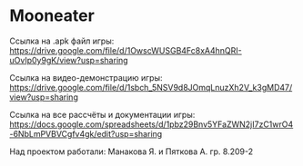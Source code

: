 # Mooneater

Ссылка на .apk файл игры: https://drive.google.com/file/d/1OwscWUSGB4Fc8xA4hnQRI-uOvIp0y9gK/view?usp=sharing

Ссылка на видео-демонстрацию игры: https://drive.google.com/file/d/1sbch_5NSV9d8JOmqLnuzXh2V_k3gMD47/view?usp=sharing

Ссылка на все рассчёты и документации игры: https://docs.google.com/spreadsheets/d/1pbz29Bnv5YFaZWN2jI7zC1wrO4-6NbLmPVBVCgfv4gk/edit?usp=sharing

Над проектом работали: Манакова Я. и Пяткова А. гр. 8.209-2

